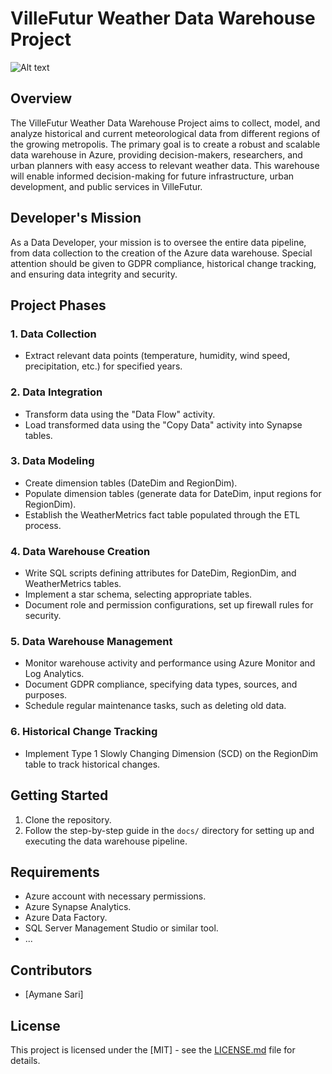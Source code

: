 # VilleFutur Weather Data Warehouse Project

![Alt text](https://maghreb.simplonline.co/_next/image?url=https%3A%2F%2Fsimplonline-v3-prod.s3.eu-west-3.amazonaws.com%2Fmedia%2Fimage%2Fpng%2Fsans-titre-6506f97fa0d5a220127652.png&w=1280&q=75)
## Overview

The VilleFutur Weather Data Warehouse Project aims to collect, model, and analyze historical and current meteorological data from different regions of the growing metropolis. The primary goal is to create a robust and scalable data warehouse in Azure, providing decision-makers, researchers, and urban planners with easy access to relevant weather data. This warehouse will enable informed decision-making for future infrastructure, urban development, and public services in VilleFutur.

## Developer's Mission

As a Data Developer, your mission is to oversee the entire data pipeline, from data collection to the creation of the Azure data warehouse. Special attention should be given to GDPR compliance, historical change tracking, and ensuring data integrity and security.

## Project Phases

### 1. Data Collection

- Extract relevant data points (temperature, humidity, wind speed, precipitation, etc.) for specified years.

### 2. Data Integration

- Transform data using the "Data Flow" activity.
- Load transformed data using the "Copy Data" activity into Synapse tables.

### 3. Data Modeling

- Create dimension tables (DateDim and RegionDim).
- Populate dimension tables (generate data for DateDim, input regions for RegionDim).
- Establish the WeatherMetrics fact table populated through the ETL process.

### 4. Data Warehouse Creation

- Write SQL scripts defining attributes for DateDim, RegionDim, and WeatherMetrics tables.
- Implement a star schema, selecting appropriate tables.
- Document role and permission configurations, set up firewall rules for security.

### 5. Data Warehouse Management

- Monitor warehouse activity and performance using Azure Monitor and Log Analytics.
- Document GDPR compliance, specifying data types, sources, and purposes.
- Schedule regular maintenance tasks, such as deleting old data.

### 6. Historical Change Tracking

- Implement Type 1 Slowly Changing Dimension (SCD) on the RegionDim table to track historical changes.

## Getting Started

1. Clone the repository.
2. Follow the step-by-step guide in the `docs/` directory for setting up and executing the data warehouse pipeline.

## Requirements

- Azure account with necessary permissions.
- Azure Synapse Analytics.
- Azure Data Factory.
- SQL Server Management Studio or similar tool.
- ...

## Contributors

- [Aymane Sari]

## License

This project is licensed under the [MIT] - see the [LICENSE.md](LICENSE.md) file for details.
